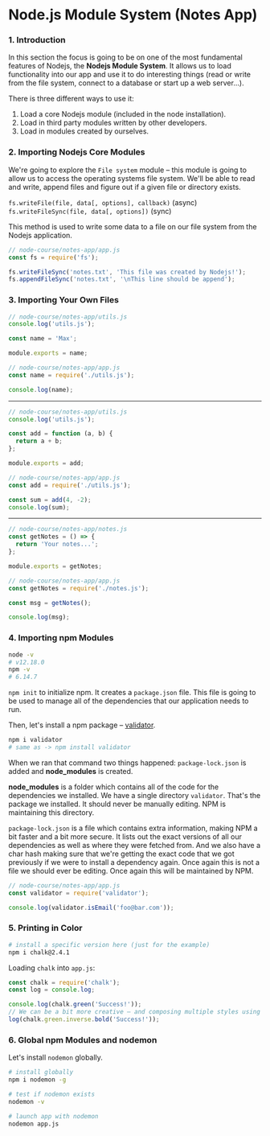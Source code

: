 # Node.js Module System (Notes App)

### 1. Introduction

In this section the focus is going to be on one of the most fundamental features of Nodejs, the **Nodejs Module System**. It allows us to load functionality into our app and use it to do interesting things (read or write from the file system, connect to a database or start up a web server...).

There is three different ways to use it:

1. Load a core Nodejs module (included in the node installation).
2. Load in third party modules written by other developers.
3. Load in modules created by ourselves.

### 2. Importing Nodejs Core Modules

We're going to explore the `File system` module – this module is going to allow us to access the operating systems file system. We'll be able to read and write, append files and figure out if a given file or directory exists.

`fs.writeFile(file, data[, options], callback)` (async)
`fs.writeFileSync(file, data[, options])` (sync)

This method is used to write some data to a file on our file system from the Nodejs application.

```js
// node-course/notes-app/app.js
const fs = require('fs');

fs.writeFileSync('notes.txt', 'This file was created by Nodejs!');
fs.appendFileSync('notes.txt', '\nThis line should be append');
```

### 3. Importing Your Own Files

```js
// node-course/notes-app/utils.js
console.log('utils.js');

const name = 'Max';

module.exports = name;
```

```js
// node-course/notes-app/app.js
const name = require('./utils.js');

console.log(name);
```

---

```js
// node-course/notes-app/utils.js
console.log('utils.js');

const add = function (a, b) {
  return a + b;
};

module.exports = add;
```

```js
// node-course/notes-app/app.js
const add = require('./utils.js');

const sum = add(4, -2);
console.log(sum);
```

---

```js
// node-course/notes-app/notes.js
const getNotes = () => {
  return 'Your notes...';
};

module.exports = getNotes;
```

```js
// node-course/notes-app/app.js
const getNotes = require('./notes.js');

const msg = getNotes();

console.log(msg);
```

### 4. Importing npm Modules

```sh
node -v
# v12.18.0
npm -v
# 6.14.7
```

`npm init` to initialize npm. It creates a `package.json` file. This file is going to be used to manage all of the dependencies that our application needs to run.

Then, let's install a npm package – [validator](https://www.npmjs.com/package/validator).

```sh
npm i validator
# same as -> npm install validator
```

When we ran that command two things happened: `package-lock.json` is added and **node_modules** is created.

**node_modules** is a folder which contains all of the code for the dependencies we installed. We have a single directory `validator`. That's the package we installed. It should never be manually editing. NPM is maintaining this directory.

`package-lock.json` is a file which contains extra information, making NPM a bit faster and a bit more secure. It lists out the exact versions of all our dependencies as well as where they were fetched from. And we also have a char hash making sure that we're getting the exact code that we got previously if we were to install a dependency again. Once again this is not a file we should ever be editing. Once again this will be maintained by NPM.

```js
// node-course/notes-app/app.js
const validator = require('validator');

console.log(validator.isEmail('foo@bar.com'));
```

### 5. Printing in Color

```sh
# install a specific version here (just for the example)
npm i chalk@2.4.1
```

Loading `chalk` into `app.js`:

```js
const chalk = require('chalk');
const log = console.log;

console.log(chalk.green('Success!'));
// We can be a bit more creative – and composing multiple styles using the chainable API
log(chalk.green.inverse.bold('Success!'));
```

### 6. Global npm Modules and nodemon

Let's install `nodemon` globally.

```sh
# install globally
npm i nodemon -g

# test if nodemon exists
nodemon -v

# launch app with nodemon
nodemon app.js
```
